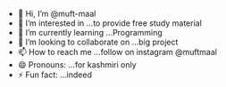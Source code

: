 - 👋 Hi, I’m @muft-maal
- 👀 I’m interested in ...to provide free study material 
- 🌱 I’m currently learning ...Programming
- 💞️ I’m looking to collaborate on ...big project
- 📫 How to reach me ...follow on instagram @muftmaal
- 😄 Pronouns: ...for kashmiri only
- ⚡ Fun fact: ...indeed

<!---
muft-maal/muft-maal is a ✨ special ✨ repository because its `README.md` (this file) appears on your GitHub profile.
You can click the Preview link to take a look at your changes.
--->
